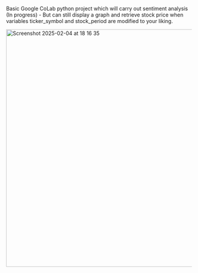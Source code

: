 Basic Google CoLab python project which will carry out sentiment analysis (In progress) - But can still display a graph and retrieve stock price when variables ticker_symbol and stock_period are modified to your liking.

<img width="643" alt="Screenshot 2025-02-04 at 18 16 35" src="https://github.com/user-attachments/assets/68524736-7d4f-42e1-9bc4-627765bb63a2" />

